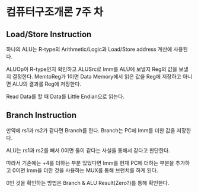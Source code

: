 # 컴퓨터구조개론 7주 차

## Load/Store Instruction

하나의 ALU는 R-type의 Arithmetic/Logic과 Load/Store address 계산에 사용된다.

ALUOp이 R-type인지 확인하고 ALUSrc로 Imm를 ALU에 보낼지 Reg의 값을 보낼지 결정한다. MemtoReg가 1이면 Data Memory에서 읽은 값을 Reg에 저장하고 아니면 ALU의 결과를 Reg에 저장한다.

Read Data를 할 때 Data를 Little Endian으로 읽는다.

## Branch Instruction

만약에 rs1과 rs2가 같다면 Branch를 한다. Branch는 PC에 Imm를 더한 값을 저장한다.

ALU는 rs1과 rs2를 빼서 0이면 둘이 같다는 사실을 통해서 같다고 판단한다.

따라서 기존에는 +4를 더하는 부분 있었다면 Imm를 현재 PC에 더하는 부분을 추가하고 0이면 Imm을 더한 것을 사용하는 MUX를 통해 브랜치를 하게 된다.

0인 것을 확인하는 방법은 Branch & ALU Result(Zero?)를 통해 확인한다.
